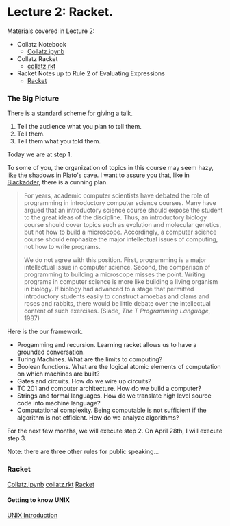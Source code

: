 # Lecture 2: Racket.

Materials covered in Lecture 2:
* Collatz Notebook
    * [Collatz.ipynb](Collatz.ipynb)
* Collatz Racket
    * [collatz.rkt](collatz.rkt)
* Racket Notes up to Rule 2 of Evaluating Expressions
    * [Racket](racket.md)

### The Big Picture

There is a standard scheme for giving a talk.

1.  Tell the audience what you plan to tell them.
2.  Tell them.
3.  Tell them what you told them.

Today we are at step 1.

To some of you, the organization of topics in this course may seem hazy, like the shadows in Plato's cave. I want to assure you that, like in [Blackadder](https://en.wikipedia.org/wiki/Blackadder), there is a cunning plan.

> For years, academic computer scientists have debated the role of programming in introductory computer science courses. Many have argued that an introductory science course should expose the student to the great ideas of the discipline. Thus, an introductory biology course should cover topics such as evolution and molecular genetics, but not how to build a microscope. Accordingly, a computer science course should emphasize the major intellectual issues of computing, not how to write programs.
> 
> We do not agree with this position. First, programming is a major intellectual issue in computer science. Second, the comparison of programming to building a microscope misses the point. Writing programs in computer science is more like building a living organism in biology. If biology had advanced to a stage that permitted introductory students easily to construct amoebas and clams and roses and rabbits, there would be little debate over the intellectual content of such exercises. (Slade, _The T Programming Language_, 1987)

Here is the our framework.

*   Progamming and recursion. Learning racket allows us to have a grounded conversation.
*   Turing Machines. What are the limits to computing?
*   Boolean functions. What are the logical atomic elements of computation on which machines are built?
*   Gates and circuits. How do we wire up circuits?
*   TC 201 and computer architecture. How do we build a computer?
*   Strings and formal languages. How do we translate high level source code into machine language?
*   Computational complexity. Being computable is not sufficient if the algorithm is not efficient. How do we analyze algorithms?

For the next few months, we will execute step 2. On April 28th, I will execute step 3.

Note: there are three other rules for public speaking...

### Racket

[Collatz.ipynb](Collatz.ipynb) [collatz.rkt](collatz.rkt)
[Racket](racket.md)

#### Getting to know UNIX

[UNIX Introduction](UNIX.md)